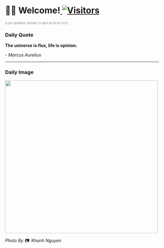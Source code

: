 <h1>👋🏽 Welcome!<a href="https://github.com/OmitNomis/"> <img src="https://visitor-badge.laobi.icu/badge?page_id=OmitNomis" alt="Visitors"></a></h1>

<i><p style="font-size: 0.6rem; color:gray">(Last Updated: Sunday 13 April at 03:16 UTC)</p></i>

<h3> Daily Quote </h3>
<b><p>The universe is flux, life is opinion.</p></b>
<i><caption style="font-size: 0.8rem; color:gray;">- Marcus Aurelius</caption></i>


<hr>

<h3>Daily Image</h3>
<a href="https://images.pexels.com/photos/31563478/pexels-photo-31563478.jpeg" target="_blank"><img style="height:500px;" src="https://images.pexels.com/photos/31563478/pexels-photo-31563478.jpeg"/></a>

<i><caption style="font-size: 0.8rem; color:gray;"> Photo By 📷: Khanh Nguyen</caption></i>
